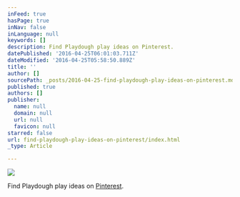 ```yaml
---
inFeed: true
hasPage: true
inNav: false
inLanguage: null
keywords: []
description: Find Playdough play ideas on Pinterest.
datePublished: '2016-04-25T06:01:03.711Z'
dateModified: '2016-04-25T05:58:50.889Z'
title: ''
author: []
sourcePath: _posts/2016-04-25-find-playdough-play-ideas-on-pinterest.md
published: true
authors: []
publisher:
  name: null
  domain: null
  url: null
  favicon: null
starred: false
url: find-playdough-play-ideas-on-pinterest/index.html
_type: Article

---
```

![](https://the-grid-user-content.s3-us-west-2.amazonaws.com/08c13af8-7255-430f-9ee7-6c6c7c765adf.jpg)

Find Playdough play ideas on [Pinterest][0].

[0]: https://au.pinterest.com/ChalkDrop/playdough-and-clay/